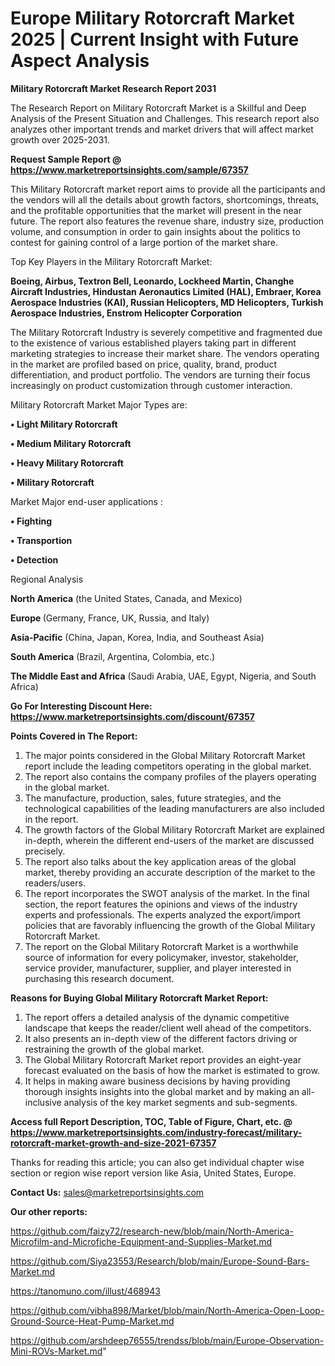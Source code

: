 # Europe Military Rotorcraft Market 2025 | Current Insight with Future Aspect Analysis

<strong>Military Rotorcraft Market Research Report 2031</strong>

The Research Report on Military Rotorcraft Market is a Skillful and Deep Analysis of the Present Situation and Challenges. This research report also analyzes other important trends and market drivers that will affect market growth over 2025-2031.

<strong>Request Sample Report @ <a href=https://www.marketreportsinsights.com/sample/67357>https://www.marketreportsinsights.com/sample/67357</a></strong>

This Military Rotorcraft market report aims to provide all the participants and the vendors will all the details about growth factors, shortcomings, threats, and the profitable opportunities that the market will present in the near future. The report also features the revenue share, industry size, production volume, and consumption in order to gain insights about the politics to contest for gaining control of a large portion of the market share.

Top Key Players in the Military Rotorcraft Market:

<strong>Boeing, Airbus, Textron Bell, Leonardo, Lockheed Martin, Changhe Aircraft Industries, Hindustan Aeronautics Limited (HAL), Embraer, Korea Aerospace Industries (KAI), Russian Helicopters, MD Helicopters, Turkish Aerospace Industries, Enstrom Helicopter Corporation</strong>

The Military Rotorcraft Industry is severely competitive and fragmented due to the existence of various established players taking part in different marketing strategies to increase their market share. The vendors operating in the market are profiled based on price, quality, brand, product differentiation, and product portfolio. The vendors are turning their focus increasingly on product customization through customer interaction.

Military Rotorcraft Market Major Types are:

<strong>• Light Military Rotorcraft

• Medium Military Rotorcraft

• Heavy Military Rotorcraft

• Military Rotorcraft</strong>

Market Major end-user applications :

<strong>• Fighting

• Transportion

• Detection</strong>

Regional Analysis

</u><strong><b>North America</b></strong> (the United States, Canada, and Mexico)

<strong><b>Europe </b></strong>(Germany, France, UK, Russia, and Italy)

<strong><b>Asia-Pacific</b></strong> (China, Japan, Korea, India, and Southeast Asia)

<strong><b>South America</b></strong> (Brazil, Argentina, Colombia, etc.)

<strong><b>The Middle East and Africa</b></strong> (Saudi Arabia, UAE, Egypt, Nigeria, and South Africa)

<strong>Go For Interesting Discount Here: <a href=https://www.marketreportsinsights.com/discount/67357>https://www.marketreportsinsights.com/discount/67357</a></strong>

<strong>Points Covered in The Report:</strong>
<ol>
  <li>The major points considered in the Global Military Rotorcraft Market report include the leading competitors operating in the global market.</li>
  <li>The report also contains the company profiles of the players operating in the global market.</li>
  <li>The manufacture, production, sales, future strategies, and the technological capabilities of the leading manufacturers are also included in the report.</li>
  <li>The growth factors of the Global Military Rotorcraft Market are explained in-depth, wherein the different end-users of the market are discussed precisely.</li>
  <li>The report also talks about the key application areas of the global market, thereby providing an accurate description of the market to the readers/users.</li>
  <li>The report incorporates the SWOT analysis of the market. In the final section, the report features the opinions and views of the industry experts and professionals. The experts analyzed the export/import policies that are favorably influencing the growth of the Global Military Rotorcraft Market.</li>
  <li>The report on the Global Military Rotorcraft Market is a worthwhile source of information for every policymaker, investor, stakeholder, service provider, manufacturer, supplier, and player interested in purchasing this research document.</li>
</ol>
<strong>Reasons for Buying Global Military Rotorcraft Market Report:</strong>

<ol>
  <li>The report offers a detailed analysis of the dynamic competitive landscape that keeps the reader/client well ahead of the competitors.</li>
  <li>It also presents an in-depth view of the different factors driving or restraining the growth of the global market.</li>
  <li>The Global Military Rotorcraft Market report provides an eight-year forecast evaluated on the basis of how the market is estimated to grow.</li>
  <li>It helps in making aware business decisions by having providing thorough insights insights into the global market and by making an all-inclusive analysis of the key market segments and sub-segments.</li>
</ol>
<strong>Access full Report Description, TOC, Table of Figure, Chart, etc. @ <a href=https://www.marketreportsinsights.com/industry-forecast/military-rotorcraft-market-growth-and-size-2021-67357>https://www.marketreportsinsights.com/industry-forecast/military-rotorcraft-market-growth-and-size-2021-67357</a></strong>


Thanks for reading this article; you can also get individual chapter wise section or region wise report version like Asia, United States, Europe.

<strong>Contact Us:</strong>
sales@marketreportsinsights.com

<strong>Our other reports:</strong>

<a href=https://github.com/faizy72/research-new/blob/main/North-America-Microfilm-and-Microfiche-Equipment-and-Supplies-Market.md>https://github.com/faizy72/research-new/blob/main/North-America-Microfilm-and-Microfiche-Equipment-and-Supplies-Market.md</a>

<a href=https://github.com/Siya23553/Research/blob/main/Europe-Sound-Bars-Market.md>https://github.com/Siya23553/Research/blob/main/Europe-Sound-Bars-Market.md</a>

<a href=https://tanomuno.com/illust/468943>https://tanomuno.com/illust/468943</a>

<a href=https://github.com/vibha898/Market/blob/main/North-America-Open-Loop-Ground-Source-Heat-Pump-Market.md>https://github.com/vibha898/Market/blob/main/North-America-Open-Loop-Ground-Source-Heat-Pump-Market.md</a>

<a href=https://github.com/arshdeep76555/trendss/blob/main/Europe-Observation-Mini-ROVs-Market.md>https://github.com/arshdeep76555/trendss/blob/main/Europe-Observation-Mini-ROVs-Market.md</a>"
